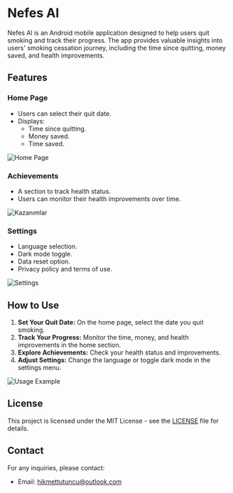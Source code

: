 # Nefes Al

Nefes Al is an Android mobile application designed to help users quit smoking and track their progress. The app provides valuable insights into users' smoking cessation journey, including the time since quitting, money saved, and health improvements.

## Features

### Home Page
- Users can select their quit date.
- Displays:
  - Time since quitting.
  - Money saved.
  - Time saved.

![Home Page](screenshots/homePage.png)

### Achievements
- A section to track health status.
- Users can monitor their health improvements over time.

![Kazanımlar](screenshots/achievements.png)

### Settings
- Language selection.
- Dark mode toggle.
- Data reset option.
- Privacy policy and terms of use.

![Settings](screenshots/settings.png)

## How to Use

1. **Set Your Quit Date:** On the home page, select the date you quit smoking.
2. **Track Your Progress:** Monitor the time, money, and health improvements in the home section.
3. **Explore Achievements:** Check your health status and improvements.
4. **Adjust Settings:** Change the language or toggle dark mode in the settings menu.

![Usage Example](path/to/usage_example_image.png)

## License

This project is licensed under the MIT License - see the [LICENSE](LICENSE) file for details.

## Contact

For any inquiries, please contact:
- Email: [hikmettutuncu@outlook.com](mailto:hikmettutuncu@outlook.com)
